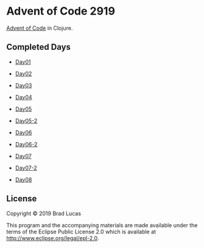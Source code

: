 # Advent of Code 2919

[Advent of Code](https://adventofcode.com/2019) in Clojure.

## Completed Days

- [Day01](src/advent/day01.clj)

- [Day02](src/advent/day02.clj)

- [Day03](src/advent/day03.clj)

- [Day04](src/advent/day04.clj)

- [Day05](src/advent/day05.clj)
- [Day05-2](src/advent/day05-2.clj)

- [Day06](src/advent/day06.clj)
- [Day06-2](src/advent/day06-2.clj)

- [Day07](src/advent/day07.clj)
- [Day07-2](src/advent/day07-2.clj)

- [Day08](src/advent/day08.clj)


## License

Copyright © 2019 Brad Lucas

This program and the accompanying materials are made available under the
terms of the Eclipse Public License 2.0 which is available at
http://www.eclipse.org/legal/epl-2.0.

